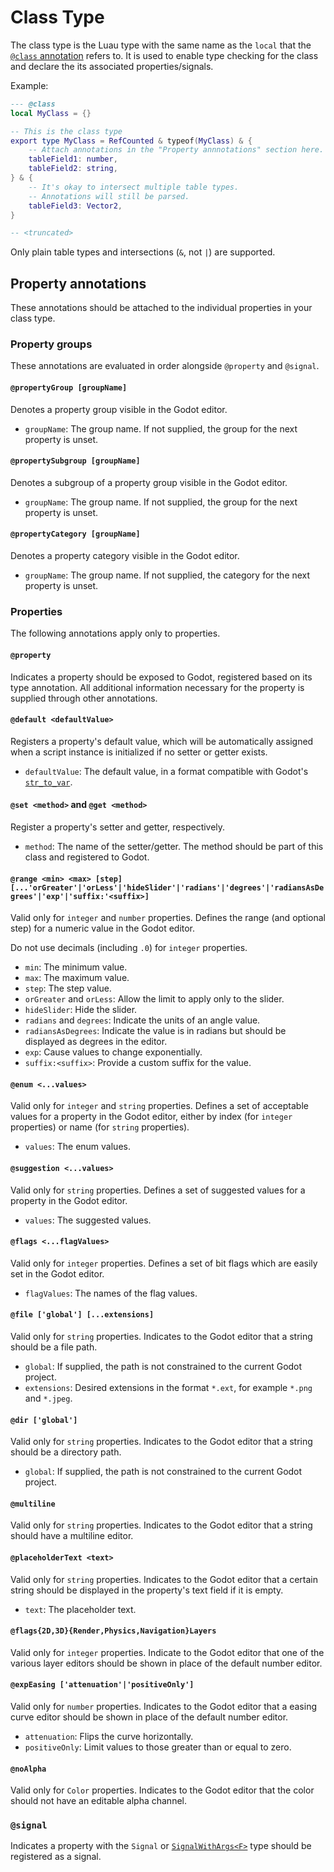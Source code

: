 # Class Type

The class type is the Luau type with the same name as the `local` that the
[`@class` annotation](./class-definition.md#class-globalclassname) refers to.
It is used to enable type checking for the class and declare the its associated
properties/signals.

Example:

```lua
--- @class
local MyClass = {}

-- This is the class type
export type MyClass = RefCounted & typeof(MyClass) & {
    -- Attach annotations in the "Property annnotations" section here.
    tableField1: number,
    tableField2: string,
} & {
    -- It's okay to intersect multiple table types.
    -- Annotations will still be parsed.
    tableField3: Vector2,
}

-- <truncated>
```

Only plain table types and intersections (`&`, not `|`) are supported.

## Property annotations

These annotations should be attached to the individual properties in your class
type.

### Property groups

These annotations are evaluated in order alongside `@property` and `@signal`.

#### `@propertyGroup [groupName]`

Denotes a property group visible in the Godot editor.

- `groupName`: The group name. If not supplied, the group for the next property
  is unset.

#### `@propertySubgroup [groupName]`

Denotes a subgroup of a property group visible in the Godot editor.

- `groupName`: The group name. If not supplied, the group for the next property
  is unset.

#### `@propertyCategory [groupName]`

Denotes a property category visible in the Godot editor.

- `groupName`: The group name. If not supplied, the category for the next
  property is unset.

### Properties

The following annotations apply only to properties.

#### `@property`

Indicates a property should be exposed to Godot, registered based on its type
annotation. All additional information necessary for the property is supplied
through other annotations.

#### `@default <defaultValue>`

Registers a property's default value, which will be automatically assigned when
a script instance is initialized if no setter or getter exists.

- `defaultValue`: The default value, in a format compatible with Godot's
  [`str_to_var`](https://docs.godotengine.org/en/stable/classes/class_@globalscope.html#class-globalscope-method-str-to-var).

#### `@set <method>` and `@get <method>`

Register a property's setter and getter, respectively.

- `method`: The name of the setter/getter. The method should be part of this
  class and registered to Godot.

#### `@range <min> <max> [step] [...'orGreater'|'orLess'|'hideSlider'|'radians'|'degrees'|'radiansAsDegrees'|'exp'|'suffix:'<suffix>]`

Valid only for `integer` and `number` properties. Defines the range (and
optional step) for a numeric value in the Godot editor.

Do not use decimals (including `.0`) for `integer` properties.

- `min`: The minimum value.
- `max`: The maximum value.
- `step`: The step value.
- `orGreater` and `orLess`: Allow the limit to apply only to the slider.
- `hideSlider`: Hide the slider.
- `radians` and `degrees`: Indicate the units of an angle value.
- `radiansAsDegrees`: Indicate the value is in radians but should be displayed
  as degrees in the editor.
- `exp`: Cause values to change exponentially.
- `suffix:<suffix>`: Provide a custom suffix for the value.

#### `@enum <...values>`

Valid only for `integer` and `string` properties. Defines a set of acceptable
values for a property in the Godot editor, either by index (for `integer`
properties) or name (for `string` properties).

- `values`: The enum values.

#### `@suggestion <...values>`

Valid only for `string` properties. Defines a set of suggested values for a
property in the Godot editor.

- `values`: The suggested values.

#### `@flags <...flagValues>`

Valid only for `integer` properties. Defines a set of bit flags which are easily
set in the Godot editor.

- `flagValues`: The names of the flag values.

#### `@file ['global'] [...extensions]`

Valid only for `string` properties. Indicates to the Godot editor that a string
should be a file path.

- `global`: If supplied, the path is not constrained to the current Godot
  project.
- `extensions`: Desired extensions in the format `*.ext`, for example `*.png`
  and `*.jpeg`.

#### `@dir ['global']`

Valid only for `string` properties. Indicates to the Godot editor that a string
should be a directory path.

- `global`: If supplied, the path is not constrained to the current Godot
  project.

#### `@multiline`

Valid only for `string` properties. Indicates to the Godot editor that a string
should have a multiline editor.

#### `@placeholderText <text>`

Valid only for `string` properties. Indicates to the Godot editor that a certain
string should be displayed in the property's text field if it is empty.

- `text`: The placeholder text.

#### `@flags{2D,3D}{Render,Physics,Navigation}Layers`

Valid only for `integer` properties. Indicate to the Godot editor that one of
the various layer editors should be shown in place of the default number editor.

#### `@expEasing ['attenuation'|'positiveOnly']`

Valid only for `number` properties. Indicates to the Godot editor that a easing
curve editor should be shown in place of the default number editor.

- `attenuation`: Flips the curve horizontally.
- `positiveOnly`: Limit values to those greater than or equal to zero.

#### `@noAlpha`

Valid only for `Color` properties. Indicates to the Godot editor that the color
should not have an editable alpha channel.

### `@signal`

Indicates a property with the `Signal` or [`SignalWithArgs<F>`](../type-conversion.md#signalwithargsf)
type should be registered as a signal.
